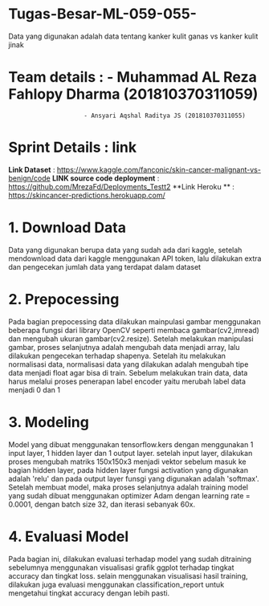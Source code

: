 # Tugas-Besar-ML-059-055-

Data yang digunakan adalah data tentang kanker kulit ganas vs kanker kulit jinak

# Team details      :  - Muhammad AL Reza Fahlopy Dharma (201810370311059)
                         - Ansyari Aqshal Raditya JS (201810370311055)
# Sprint Details   :   link
 
**Link Dataset** : https://www.kaggle.com/fanconic/skin-cancer-malignant-vs-benign/code
**LINK source code deployment** : https://github.com/MrezaFd/Deployments_Testt2
**Link Heroku ** : https://skincancer-predictions.herokuapp.com/

               

# 1. Download Data
Data yang digunakan berupa data yang sudah ada dari kaggle, setelah mendownload data dari kaggle menggunakan API token, lalu dilakukan extra dan pengecekan jumlah data yang terdapat dalam dataset

# 2. Prepocessing
Pada bagian prepocessing data dilakukan mainpulasi gambar menggunakan beberapa fungsi dari library OpenCV seperti membaca gambar(cv2,imread) dan mengubah ukuran gambar(cv2.resize). Setelah melakukan manipulasi gambar, proses selanjutnya adalah mengubah data menjadi array, lalu dilakukan pengecekan terhadap shapenya. Setelah itu melakukan normalisasi data, normalisasi data yang dilakukan adalah mengubah tipe data menjadi float agar bisa di train. Sebelum melakukan train data, data harus melalui proses penerapan label encoder yaitu merubah label data menjadi 0 dan 1

# 3. Modeling
Model yang dibuat menggunakan tensorflow.kers dengan menggunakan 1 input layer, 1 hidden layer dan 1 output layer. setelah input layer, dilakukan proses mengubah matriks 150x150x3 menjadi vektor sebelum masuk ke bagian hidden layer, pada hidden layer fungsi activation yang digunakan adalah 'relu' dan pada output layer funsgi yang digunakan adalah 'softmax'. Setelah membuat model, maka proses selanjutnya adalah training model yang sudah dibuat menggunakan optimizer Adam dengan learning rate = 0.0001, dengan batch size 32, dan iterasi sebanyak 60x.

# 4. Evaluasi Model
Pada bagian ini, dilakukan evaluasi terhadap model yang sudah ditraining sebelumnya menggunakan visualisasi grafik ggplot terhadap tingkat accuracy dan tingkat loss. selain menggunakan visualisasi hasil training, dilakukan juga evaluasi menggunakan classification_report untuk mengetahui tingkat accuracy dengan lebih pasti.


